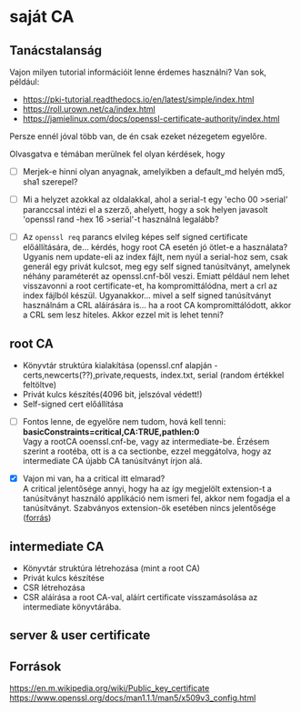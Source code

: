 # saját CA  

## Tanácstalanság
Vajon milyen tutorial információit lenne érdemes használni?
Van sok, például:
- https://pki-tutorial.readthedocs.io/en/latest/simple/index.html
- https://roll.urown.net/ca/index.html
- https://jamielinux.com/docs/openssl-certificate-authority/index.html

Persze ennél jóval több van, de én csak ezeket nézegetem egyelőre.

Olvasgatva e témában merülnek fel olyan kérdések, hogy
- [ ] Merjek-e hinni olyan anyagnak, amelyikben a default_md helyén md5, sha1 szerepel?
- [ ] Mi a helyzet azokkal az oldalakkal, ahol a serial-t egy 'echo 00 >serial' paranccsal intézi el a szerző,
    ahelyett, hogy a sok helyen javasolt 'openssl rand -hex 16 >serial'-t használná legalább?
- [ ] Az `openssl req` parancs elvileg képes self signed certificate előállítására, de... kérdés, hogy root CA esetén jó ötlet-e a használata? Ugyanis nem update-eli az index fájlt, nem nyúl a serial-hoz sem, csak generál egy privát kulcsot, meg egy self signed tanúsítványt, amelynek néhány paraméterét az openssl.cnf-ből veszi. Emiatt például nem lehet visszavonni a root certificate-et, ha kompromittálódna, mert a crl az index fájlból készül. Ugyanakkor... mivel a self signed tanúsítványt használnám a CRL aláírására is... ha a root CA kompromittálódott, akkor a CRL sem lesz hiteles. Akkor ezzel mit is lehet tenni?



## root CA
- Könyvtár struktúra kialakítása (openssl.cnf alapján - certs,newcerts(??),private,requests, index.txt, serial (random értékkel feltöltve)
- Privát kulcs készítés(4096 bit, jelszóval védett!)
- Self-signed cert előállítása

- [ ] Fontos lenne, de egyelőre nem tudom, hová kell tenni: **basicConstraints=critical,CA:TRUE,pathlen:0**  
Vagy a rootCA ooenssl.cnf-be, vagy az intermediate-be. Érzésem szerint a rootéba, ott is a ca sectionbe, ezzel meggátolva, hogy az intermediate CA újabb CA tanúsítványt írjon alá.  
- [x] Vajon mi van, ha a critical itt elmarad?  
    A critical jelentősége annyi, hogy ha az így megjelölt extension-t a tanúsítványt használó applikáció nem ismeri fel, akkor nem fogadja el a tanúsítványt. Szabványos extension-ök esetében nincs jelentősége ([forrás](https://security.stackexchange.com/questions/30974/which-properties-of-a-x-509-certificate-should-be-critical-and-which-not))  
  


## intermediate CA
- Könyvtár struktúra létrehozása (mint a root CA)
- Privát kulcs készítése
- CSR létrehozása
- CSR aláírása a root CA-val, aláírt certificate visszamásolása az intermediate könyvtárába.

## server & user certificate

## Források
https://en.m.wikipedia.org/wiki/Public_key_certificate   
https://www.openssl.org/docs/man1.1.1/man5/x509v3_config.html   
